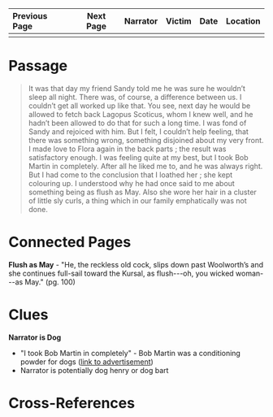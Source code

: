 | Previous Page | Next Page | Narrator | Victim | Date | Location |
|:--------------|:---------:|---------:|-------:|-----:|---------:|
|               |           |          |        |      |          |

# Passage
>It was that day my friend Sandy told me he was sure he wouldn’t sleep all night. There was, of course, a difference between us. I couldn’t get all worked up like that. You see, next day he would be allowed to fetch back Lagopus Scoticus, whom I knew well, and he hadn’t been allowed to do that for such a long time. I was fond of Sandy and rejoiced with him. But I felt, I couldn’t help feeling, that there was something wrong, something disjoined about my very front. I made love to Flora again in the back parts ; the result was satisfactory enough. I was feeling quite at my best, but I took Bob Martin in completely. After all he liked me to, and he was always right. But I had come to the conclusion that I loathed her ; she kept colouring up. I understood why he had once said to me about something being as flush as May. Also she wore her hair in a cluster of little sly curls, a thing which in our family emphatically was not done.
# Connected Pages
**Flush as May** - "He, the reckless old cock, slips down past Woolworth’s and she continues full-sail toward the Kursal, as flush---oh, you wicked woman---as May." (pg. 100)

# Clues
**Narrator is Dog**
* "I took Bob Martin in completely" - Bob Martin was a conditioning powder for dogs ([link to advertisement](https://www.alamy.com/1930s-old-vintage-original-advert-advertising-bob-martins-conditioning-powders-for-dogs-in-english-magazine-circa-1932-image218639048.html))
* Narrator is potentially dog henry or dog bart

# Cross-References
